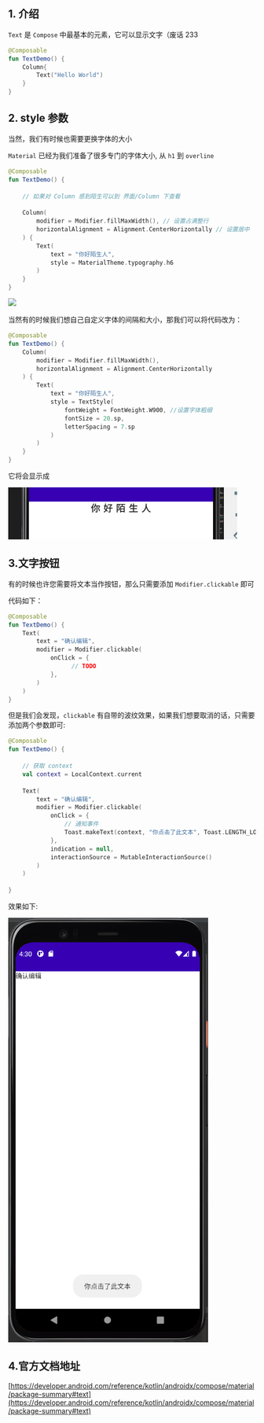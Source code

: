 ## 1. 介绍
`Text` 是 `Compose` 中最基本的元素，它可以显示文字（废话 233

``` kotlin
@Composable
fun TextDemo() {
    Column{
        Text("Hello World")
    }
}
```

## 2. style 参数

当然，我们有时候也需要更换字体的大小

`Material` 已经为我们准备了很多专门的字体大小, 从 `h1` 到 `overline`

``` kotlin
@Composable
fun TextDemo() {

    // 如果对 Column 感到陌生可以到 界面/Column 下查看

    Column(
        modifier = Modifier.fillMaxWidth(), // 设置占满整行
        horizontalAlignment = Alignment.CenterHorizontally // 设置居中
    ) {
        Text(
            text = "你好陌生人",
            style = MaterialTheme.typography.h6
        )
    }
}
```
<img src="../../assets/elements/text/text1.png">

当然有的时候我们想自己自定义字体的间隔和大小，那我们可以将代码改为：

``` kotlin
@Composable
fun TextDemo() {
    Column(
        modifier = Modifier.fillMaxWidth(),
        horizontalAlignment = Alignment.CenterHorizontally
    ) {
        Text(
            text = "你好陌生人",
            style = TextStyle(
                fontWeight = FontWeight.W900, //设置字体粗细
                fontSize = 20.sp,
                letterSpacing = 7.sp
            )
        )
    }
}
```

它将会显示成

<img src="../../assets/elements/text/text2.png">

## 3.文字按钮

有的时候也许您需要将文本当作按钮，那么只需要添加 `Modifier.clickable` 即可

代码如下：

``` kotlin
@Composable
fun TextDemo() {
    Text(
        text = "确认编辑",
        modifier = Modifier.clickable(
            onClick = {
                  // TODO
            },
        )
    )
}
```

但是我们会发现，`clickable` 有自带的波纹效果，如果我们想要取消的话，只需要添加两个参数即可:

``` kotlin
@Composable
fun TextDemo() {

    // 获取 context
    val context = LocalContext.current

    Text(
        text = "确认编辑",
        modifier = Modifier.clickable(
            onClick = {
                // 通知事件
                Toast.makeText(context, "你点击了此文本", Toast.LENGTH_LONG).show()
            },
            indication = null,
            interactionSource = MutableInteractionSource()
        )
    )

}
```

效果如下:

<img src="../../assets/elements/text/text3.png">


## 4.官方文档地址
[https://developer.android.com/reference/kotlin/androidx/compose/material/package-summary#text](https://developer.android.com/reference/kotlin/androidx/compose/material/package-summary#text)